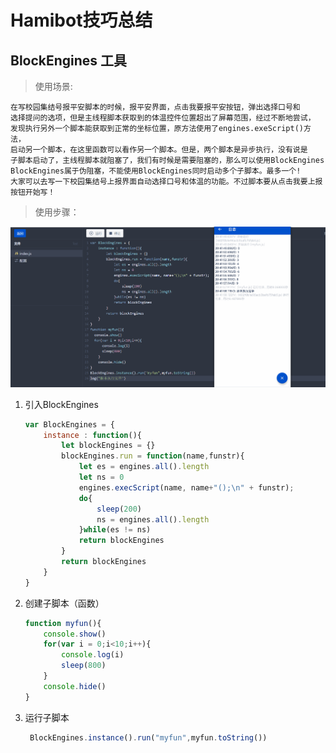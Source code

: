 # Hamibot技巧总结
## BlockEngines 工具
>使用场景:
    
    在写校园集结号报平安脚本的时候，报平安界面，点击我要报平安按钮，弹出选择口号和
    选择提问的选项，但是主线程脚本获取到的体温控件位置超出了屏幕范围，经过不断地尝试，
    发现执行另外一个脚本能获取到正常的坐标位置，原方法使用了engines.exeScript()方法，
    启动另一个脚本，在这里函数可以看作另一个脚本。但是，两个脚本是异步执行，没有说是
    子脚本启动了，主线程脚本就阻塞了，我们有时候是需要阻塞的，那么可以使用BlockEngines
    BlockEngines属于伪阻塞，不能使用BlockEngines同时启动多个子脚本。最多一个!
    大家可以去写一下校园集结号上报界面自动选择口号和体温的功能。不过脚本要从点击我要上报按钮开始写！

>使用步骤：

![](BlockEngines.pic/BlockEngines.png)
1. 引入BlockEngines
   
    ```js
    var BlockEngines = {
        instance : function(){
            let blockEngines = {}
            blockEngines.run = function(name,funstr){
                let es = engines.all().length
                let ns = 0
                engines.execScript(name, name+"();\n" + funstr);
                do{
                    sleep(200)
                    ns = engines.all().length
                }while(es != ns)
                return blockEngines
            }
            return blockEngines
        }
    }
    ```
2. 创建子脚本（函数）
   
    ```js
    function myfun(){
  		console.show()
  		for(var i = 0;i<10;i++){
       		console.log(i)
        	sleep(800)
        }
        console.hide()
    }
    ```

3. 运行子脚本 
   ```js
    BlockEngines.instance().run("myfun",myfun.toString())
   ```
    